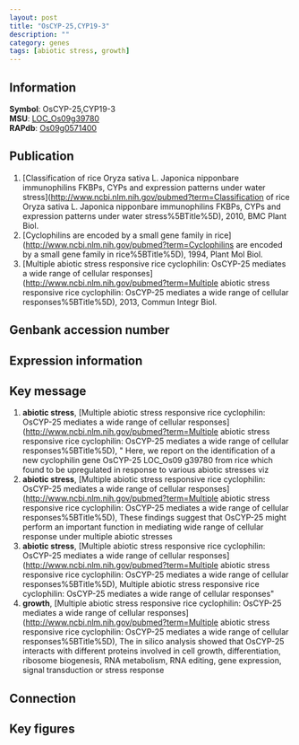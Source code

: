 ```yaml
---
layout: post
title: "OsCYP-25,CYP19-3"
description: ""
category: genes
tags: [abiotic stress, growth]
---
```


## Information
__Symbol__: OsCYP-25,CYP19-3  
__MSU__: [LOC_Os09g39780](http://rice.plantbiology.msu.edu/cgi-bin/ORF_infopage.cgi?orf=LOC_Os09g39780)  
__RAPdb__: [Os09g0571400](http://rapdb.dna.affrc.go.jp/viewer/gbrowse_details/irgsp1?name=Os09g0571400)  

## Publication
1. [Classification of rice Oryza sativa L. Japonica nipponbare immunophilins FKBPs, CYPs and expression patterns under water stress](http://www.ncbi.nlm.nih.gov/pubmed?term=Classification of rice Oryza sativa L. Japonica nipponbare immunophilins FKBPs, CYPs and expression patterns under water stress%5BTitle%5D), 2010, BMC Plant Biol.
2. [Cyclophilins are encoded by a small gene family in rice](http://www.ncbi.nlm.nih.gov/pubmed?term=Cyclophilins are encoded by a small gene family in rice%5BTitle%5D), 1994, Plant Mol Biol.
3. [Multiple abiotic stress responsive rice cyclophilin: OsCYP-25 mediates a wide range of cellular responses](http://www.ncbi.nlm.nih.gov/pubmed?term=Multiple abiotic stress responsive rice cyclophilin: OsCYP-25 mediates a wide range of cellular responses%5BTitle%5D), 2013, Commun Integr Biol.

## Genbank accession number

## Expression information

## Key message
1. __abiotic stress__, [Multiple abiotic stress responsive rice cyclophilin: OsCYP-25 mediates a wide range of cellular responses](http://www.ncbi.nlm.nih.gov/pubmed?term=Multiple abiotic stress responsive rice cyclophilin: OsCYP-25 mediates a wide range of cellular responses%5BTitle%5D), " Here, we report on the identification of a new cyclophilin gene OsCYP-25 LOC_Os09 g39780 from rice which found to be upregulated in response to various abiotic stresses viz
2. __abiotic stress__, [Multiple abiotic stress responsive rice cyclophilin: OsCYP-25 mediates a wide range of cellular responses](http://www.ncbi.nlm.nih.gov/pubmed?term=Multiple abiotic stress responsive rice cyclophilin: OsCYP-25 mediates a wide range of cellular responses%5BTitle%5D),  These findings suggest that OsCYP-25 might perform an important function in mediating wide range of cellular response under multiple abiotic stresses
3. __abiotic stress__, [Multiple abiotic stress responsive rice cyclophilin: OsCYP-25 mediates a wide range of cellular responses](http://www.ncbi.nlm.nih.gov/pubmed?term=Multiple abiotic stress responsive rice cyclophilin: OsCYP-25 mediates a wide range of cellular responses%5BTitle%5D), Multiple abiotic stress responsive rice cyclophilin: OsCYP-25 mediates a wide range of cellular responses"
4. __growth__, [Multiple abiotic stress responsive rice cyclophilin: OsCYP-25 mediates a wide range of cellular responses](http://www.ncbi.nlm.nih.gov/pubmed?term=Multiple abiotic stress responsive rice cyclophilin: OsCYP-25 mediates a wide range of cellular responses%5BTitle%5D),  The in silico analysis showed that OsCYP-25 interacts with different proteins involved in cell growth, differentiation, ribosome biogenesis, RNA metabolism, RNA editing, gene expression, signal transduction or stress response

## Connection

## Key figures



